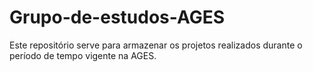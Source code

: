 # Grupo-de-estudos-AGES
Este repositório serve para armazenar os projetos realizados durante o período de tempo vigente na AGES.
